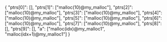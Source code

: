 {
  "ptrs[0]": [],
  "ptrs[1]": ["malloc(10)@my_malloc"],
  "ptrs[2]": ["malloc(10)@my_malloc"],
  "ptrs[3]": ["malloc(10)@my_malloc"],
  "ptrs[4]": ["malloc(10)@my_malloc"],
  "ptrs[5]": ["malloc(10)@my_malloc"],
  "ptrs[6]": ["malloc(10)@my_malloc"],
  "ptrs[7]": ["malloc(10)@my_malloc"],
  "ptrs[8]": [],
  "ptrs[9]": [],
  "a": ["malloc(idx)@my_malloc1", "malloc(idx+1)@my_malloc1"]
}
